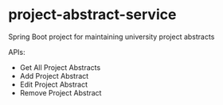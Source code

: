 # project-abstract-service
Spring Boot project for maintaining university project abstracts

APIs:
- Get All Project Abstracts
- Add Project Abstract
- Edit Project Abstract
- Remove Project Abstract